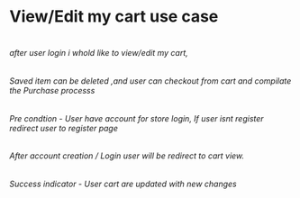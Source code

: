 # View/Edit my cart use case  <h1> 

###### after user login i whold like to view/edit  my cart,<h6> 
###### Saved item can be deleted ,and user can checkout from cart and compilate the Purchase processs  <h6> 

###### Pre condtion - User have account for store login, If user isnt register  redirect user to register page 
###### After account creation / Login user will be redirect to cart view.
###### Success indicator - User cart are updated with new changes  

